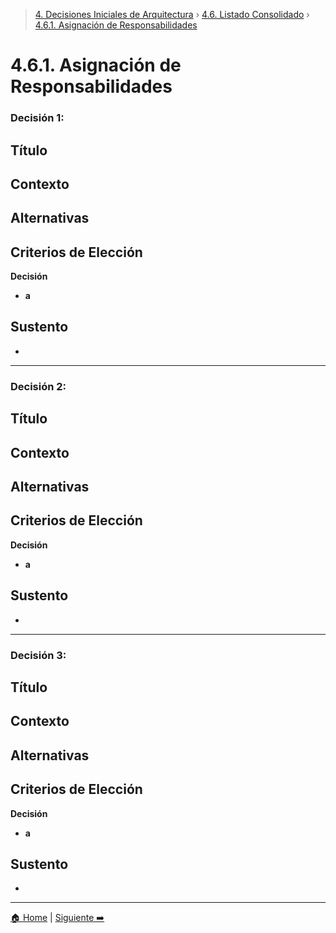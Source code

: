 > [4. Decisiones Iniciales de Arquitectura](../../4.md) › [4.6. Listado Consolidado](../4.6.md) › [4.6.1. Asignación de Responsabilidades](4.6.1.md)

# 4.6.1. Asignación de Responsabilidades

### Decisión 1:

**Título**
- 

**Contexto**
- 

**Alternativas**
- 

**Criterios de Elección**
- 

**Decisión**
- **a**

**Sustento**
- 
- 
---

### Decisión 2:

**Título**
- 

**Contexto**
- 

**Alternativas**
- 

**Criterios de Elección**
- 

**Decisión**
- **a**

**Sustento**
- 
- 

---

### Decisión 3:

**Título**
- 

**Contexto**
- 

**Alternativas**
- 

**Criterios de Elección**
- 

**Decisión**
- **a**

**Sustento**
- 
- 

---

[🏠 Home](../../../README.md) | [Siguiente ➡️](../4.6.2/4.6.2.md)